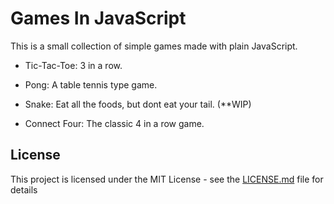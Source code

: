 # Games In JavaScript

This is a small collection of simple games made with plain JavaScript.

- Tic-Tac-Toe: 3 in a row.

- Pong: A table tennis type game.

- Snake: Eat all the foods, but dont eat your tail. (**WIP)

- Connect Four: The classic 4 in a row game.

## License

This project is licensed under the MIT License - see the [LICENSE.md](LICENSE.md) file for details
